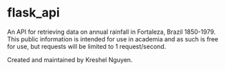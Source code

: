 # flask_api


An API for retrieving data on annual rainfall in Fortaleza, Brazil 1850-1979. This public information is intended for use in academia and as such is free for use, but requests will be limited to 1 request/second.



Created and maintained by Kreshel Nguyen.